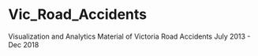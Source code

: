# Vic_Road_Accidents
Visualization and Analytics Material of Victoria Road Accidents July 2013 - Dec 2018
